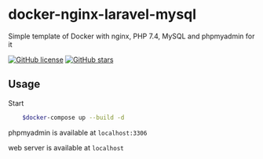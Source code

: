 # docker-nginx-laravel-mysql
Simple template of Docker with nginx, PHP 7.4, MySQL and phpmyadmin for it

[![GitHub license](https://img.shields.io/github/license/c0de4un/docker-nginx-laravel-mysql)](https://github.com/c0de4un/docker-nginx-laravel-mysql/blob/main/LICENSE)
[![GitHub stars](https://img.shields.io/github/stars/c0de4un/docker-nginx-laravel-mysql)](https://github.com/c0de4un/docker-nginx-laravel-mysql/stargazers)

## Usage
Start
```sh
    $docker-compose up --build -d
```

phpmyadmin is available at `localhost:3306`

web server is available at `localhost`